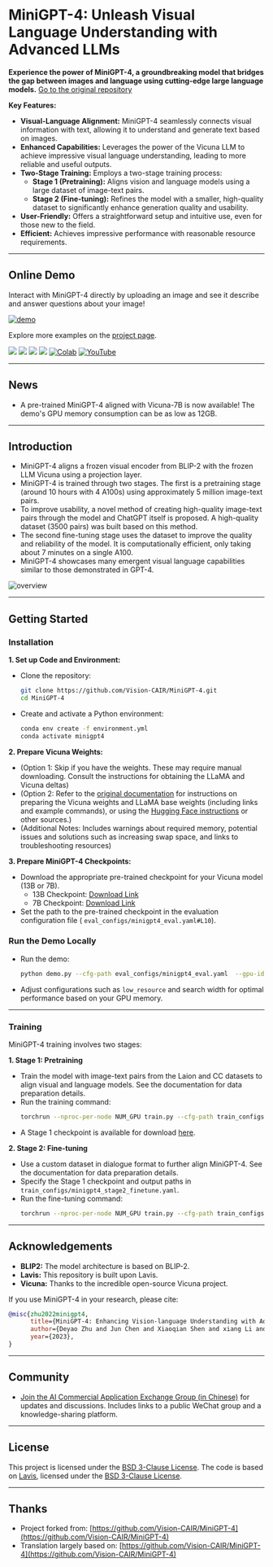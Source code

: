 # MiniGPT-4: Unleash Visual Language Understanding with Advanced LLMs

**Experience the power of MiniGPT-4, a groundbreaking model that bridges the gap between images and language using cutting-edge large language models.**  [Go to the original repository](https://github.com/RiseInRose/MiniGPT-4-ZH)

**Key Features:**

*   **Visual-Language Alignment:** MiniGPT-4 seamlessly connects visual information with text, allowing it to understand and generate text based on images.
*   **Enhanced Capabilities:**  Leverages the power of the Vicuna LLM to achieve impressive visual language understanding, leading to more reliable and useful outputs.
*   **Two-Stage Training:**  Employs a two-stage training process:
    *   **Stage 1 (Pretraining):**  Aligns vision and language models using a large dataset of image-text pairs.
    *   **Stage 2 (Fine-tuning):**  Refines the model with a smaller, high-quality dataset to significantly enhance generation quality and usability.
*   **User-Friendly:**  Offers a straightforward setup and intuitive use, even for those new to the field.
*   **Efficient:** Achieves impressive performance with reasonable resource requirements.

---

## Online Demo

Interact with MiniGPT-4 directly by uploading an image and see it describe and answer questions about your image!

[![demo](figs/online_demo.png)](https://minigpt-4.github.io)

Explore more examples on the [project page](https://minigpt-4.github.io).

<a href='https://minigpt-4.github.io'><img src='https://img.shields.io/badge/Project-Page-Green'></a>  <a href='MiniGPT_4.pdf'><img src='https://img.shields.io/badge/Paper-PDF-red'></a> <a href='https://huggingface.co/spaces/Vision-CAIR/minigpt4'><img src='https://img.shields.io/badge/%F0%9F%A4%97%20Hugging%20Face-Spaces-blue'></a> <a href='https://huggingface.co/Vision-CAIR/MiniGPT-4'><img src='https://img.shields.io/badge/%F0%9F%A4%97%20Hugging%20Face-Model-blue'></a> [![Colab](https://colab.research.google.com/assets/colab-badge.svg)](https://colab.research.google.com/drive/1OK4kYsZphwt5DXchKkzMBjYF6jnkqh4R?usp=sharing) [![YouTube](https://badges.aleen42.com/src/youtube.svg)](https://www.youtube.com/watch?v=__tftoxpBAw&feature=youtu.be)

---

## News

*   A pre-trained MiniGPT-4 aligned with Vicuna-7B is now available! The demo's GPU memory consumption can be as low as 12GB.

---

## Introduction

*   MiniGPT-4 aligns a frozen visual encoder from BLIP-2 with the frozen LLM Vicuna using a projection layer.
*   MiniGPT-4 is trained through two stages.  The first is a pretraining stage (around 10 hours with 4 A100s) using approximately 5 million image-text pairs.
*   To improve usability, a novel method of creating high-quality image-text pairs through the model and ChatGPT itself is proposed. A high-quality dataset (3500 pairs) was built based on this method.
*   The second fine-tuning stage uses the dataset to improve the quality and reliability of the model. It is computationally efficient, only taking about 7 minutes on a single A100.
*   MiniGPT-4 showcases many emergent visual language capabilities similar to those demonstrated in GPT-4.

![overview](figs/overview.png)

---

## Getting Started

### Installation

**1.  Set up Code and Environment:**

*   Clone the repository:
    ```bash
    git clone https://github.com/Vision-CAIR/MiniGPT-4.git
    cd MiniGPT-4
    ```
*   Create and activate a Python environment:
    ```bash
    conda env create -f environment.yml
    conda activate minigpt4
    ```

**2. Prepare Vicuna Weights:**

*   (Option 1: Skip if you have the weights.  These may require manual downloading.  Consult the instructions for obtaining the LLaMA and Vicuna deltas)
*   (Option 2: Refer to the [original documentation](README_ENGLISH.md) for instructions on preparing the Vicuna weights and LLaMA base weights (including links and example commands), or using the [Hugging Face instructions](https://huggingface.co/transformers/model_doc/gpt2.html#transformers-gpt2-preprocessing-script) or other sources.)
*   (Additional Notes: Includes warnings about required memory, potential issues and solutions such as increasing swap space, and links to troubleshooting resources)

**3. Prepare MiniGPT-4 Checkpoints:**

*   Download the appropriate pre-trained checkpoint for your Vicuna model (13B or 7B).
    *   13B Checkpoint: [Download Link](https://drive.google.com/file/d/1a4zLvaiDBr-36pasffmgpvH5P7CKmpze/view?usp=share_link)
    *   7B Checkpoint: [Download Link](https://drive.google.com/file/d/1RY9jV0dyqLX-o38LrumkKRh6Jtaop58R/view?usp=sharing)
*   Set the path to the pre-trained checkpoint in the evaluation configuration file ( `eval_configs/minigpt4_eval.yaml#L10`).

### Run the Demo Locally

*   Run the demo:
    ```bash
    python demo.py --cfg-path eval_configs/minigpt4_eval.yaml  --gpu-id 0
    ```
*   Adjust configurations such as `low_resource` and search width for optimal performance based on your GPU memory.

---

### Training

MiniGPT-4 training involves two stages:

**1. Stage 1: Pretraining**

*   Train the model with image-text pairs from the Laion and CC datasets to align visual and language models.  See the documentation for data preparation details.
*   Run the training command:
    ```bash
    torchrun --nproc-per-node NUM_GPU train.py --cfg-path train_configs/minigpt4_stage1_pretrain.yaml
    ```
*   A Stage 1 checkpoint is available for download [here](https://drive.google.com/file/d/1u9FRRBB3VovP1HxCAlpD9Lw4t4P6-Yq8/view?usp=share_link).

**2. Stage 2: Fine-tuning**

*   Use a custom dataset in dialogue format to further align MiniGPT-4.  See the documentation for data preparation details.
*   Specify the Stage 1 checkpoint and output paths in `train_configs/minigpt4_stage2_finetune.yaml`.
*   Run the fine-tuning command:
    ```bash
    torchrun --nproc-per-node NUM_GPU train.py --cfg-path train_configs/minigpt4_stage2_finetune.yaml
    ```

---

## Acknowledgements

*   **BLIP2:** The model architecture is based on BLIP-2.
*   **Lavis:** This repository is built upon Lavis.
*   **Vicuna:**  Thanks to the incredible open-source Vicuna project.

If you use MiniGPT-4 in your research, please cite:

```bibtex
@misc{zhu2022minigpt4,
      title={MiniGPT-4: Enhancing Vision-language Understanding with Advanced Large Language Models},
      author={Deyao Zhu and Jun Chen and Xiaoqian Shen and xiang Li and Mohamed Elhoseiny},
      year={2023},
}
```

---

## Community

*   [Join the AI Commercial Application Exchange Group (in Chinese)](#国内交流群) for updates and discussions.  Includes links to a public WeChat group and a knowledge-sharing platform.

---

## License

This project is licensed under the [BSD 3-Clause License](LICENSE.md).  The code is based on [Lavis](https://github.com/salesforce/LAVIS), licensed under the [BSD 3-Clause License](LICENSE_Lavis.md).

---

## Thanks

*   Project forked from: [https://github.com/Vision-CAIR/MiniGPT-4](https://github.com/Vision-CAIR/MiniGPT-4)
*   Translation largely based on: [https://github.com/Vision-CAIR/MiniGPT-4](https://github.com/Vision-CAIR/MiniGPT-4)
